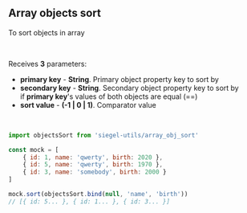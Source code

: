 ## Array objects sort

To sort objects in array

<br />

Receives **3** parameters:
- **primary key** - **String**. Primary object property key to sort by
- **secondary key** - **String**. Secondary object property key to sort by<br />
    if **primary key**'s values of both objects are equal (==)
- **sort value** - **(-1 | 0 | 1)**. Comparator value

<br />

```js
import objectsSort from 'siegel-utils/array_obj_sort'

const mock = [
    { id: 1, name: 'qwerty', birth: 2020 },
    { id: 5, name: 'qwerty', birth: 1970 },
    { id: 3, name: 'somebody', birth: 2000 }
]

mock.sort(objectsSort.bind(null, 'name', 'birth'))
// [{ id: 5... }, { id: 1... }, { id: 3... }]
```